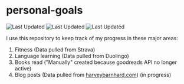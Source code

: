 # personal-goals
![Last Updated](https://img.shields.io/date/1625018141?color=FC4C02&label=Fitness%20Updated&logo=strava)
![Last Updated](https://img.shields.io/date/1625018141?color=7ac70c&label=Language%20Updated&logo=duolingo)
![Last Updated](https://img.shields.io/date/1625018141?color=e9e5cd&label=Books%20Updated&logo=goodreads)

I use this repository to keep track of my progress in these major areas:

1. Fitness (Data pulled from Strava)
2. Language learning (Data pulled from Duolingo)
3. Books read ("Manually" created because goodreads API no longer active)
4. Blog posts (Data pulled from [harveybarnhard.com](https://harveybarnhard.com)) (in progress)
